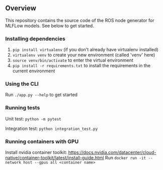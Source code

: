 ## Overview
This repository contains the source code of the ROS node generator for MLFLow models. See below to get started. 

### Installing dependencies
1. `pip install virtualenv` (if you don't already have virtualenv installed)
2. `virtualenv venv` to create your new environment (called 'venv' here)
3. `source venv/bin/activate` to enter the virtual environment
4. `pip install -r requirements.txt` to install the requirements in the current environment

### Using the CLI
Run `./app.py --help` to get started

### Running tests
Unit test: `python -m pytest`

Integration test: `python integration_test.py`


### Running containers with GPU
Install nvidia container toolkit: https://docs.nvidia.com/datacenter/cloud-native/container-toolkit/latest/install-guide.html 
Run `docker run -it --network host --gpus all <container name>`
